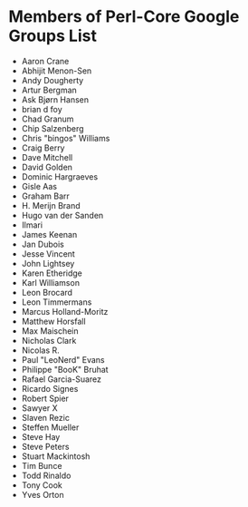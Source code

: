 # Members of Perl-Core Google Groups List

* Aaron Crane
* Abhijit Menon-Sen
* Andy Dougherty
* Artur Bergman
* Ask Bjørn Hansen
* brian d foy
* Chad Granum
* Chip Salzenberg
* Chris "bingos" Williams
* Craig Berry
* Dave Mitchell
* David Golden
* Dominic Hargraeves
* Gisle Aas
* Graham Barr
* H. Merijn Brand
* Hugo van der Sanden
* Ilmari
* James Keenan
* Jan Dubois
* Jesse Vincent
* John Lightsey
* Karen Etheridge
* Karl Williamson
* Leon Brocard
* Leon Timmermans
* Marcus Holland-Moritz
* Matthew Horsfall
* Max Maischein
* Nicholas Clark
* Nicolas R.
* Paul "LeoNerd" Evans
* Philippe "BooK" Bruhat
* Rafael Garcia-Suarez
* Ricardo Signes
* Robert Spier
* Sawyer X
* Slaven Rezic
* Steffen Mueller
* Steve Hay
* Steve Peters
* Stuart Mackintosh
* Tim Bunce
* Todd Rinaldo
* Tony Cook
* Yves Orton
